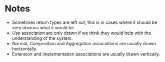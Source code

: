 # Notes
- Sometimes return types are left out, this is in cases where it should be very obvious what it would be.
- _Use_ association are only drawn if we think they would help with the understanding of the system.
- Normal, Composition and Aggregation associations are usually drawn horizontally.
- Extension and implementation associations are usually drawn vertically.